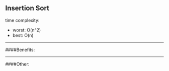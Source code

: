 
__Insertion Sort__
---
time complexity:  
- worst: O(n^2)  
- best: O(n)

---
####Benefits:

---
####Other:

